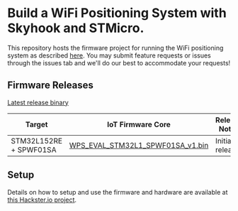 # Build a WiFi Positioning System with Skyhook and STMicro.

This repository hosts the firmware project for running the WiFi positioning system as described [here](https://www.hackster.io/firmwareguru/build-a-wifi-positioning-system-54a65d).  You may submit feature requests or issues through the issues tab and we'll do our best to accommodate your requests!

## Firmware Releases

[Latest release binary](https://github.com/firmwaremodules/iot-wifi-positioning-eval/releases/latest)

| Target | IoT Firmware Core | Release Notes |
| ------ | ---- | ------------- |
| STM32L152RE + SPWF01SA | [WPS_EVAL_STM32L1_SPWF01SA_v1.bin](https://github.com/firmwaremodules/iot-wifi-positioning-eval/releases/download/v1/WPS_EVAL_STM32L1_SPWF01SA_v1.bin) | Initial release |




## Setup
Details on how to setup and use the firmware and hardware are available at [this Hackster.io project](https://www.hackster.io/firmwareguru/build-a-wifi-positioning-system-54a65d).


